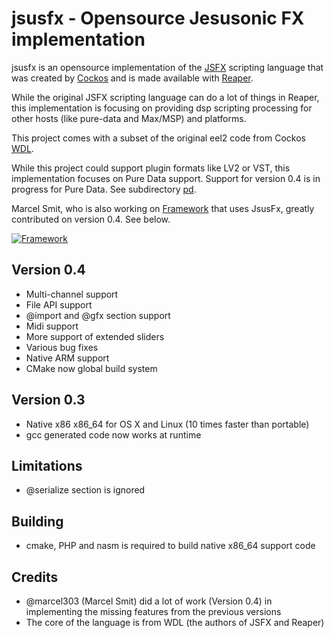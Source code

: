 jsusfx -  Opensource Jesusonic FX implementation
================================================
jsusfx is an opensource implementation of the [JSFX](http://www.reaper.fm/sdk/js/js.php) 
scripting language that was created by [Cockos](http://www.cockos.com/jesusonic/) and
is made available with [Reaper](http://www.reaper.fm).

While the original JSFX scripting language can do a lot of things in Reaper, this 
implementation is focusing on providing dsp scripting processing for other hosts
(like pure-data and Max/MSP) and platforms.

This project comes with a subset of the original eel2 code from Cockos 
[WDL](http://www.cockos.com/wdl).

While this project could support plugin formats like LV2 or VST, this 
implementation focuses on Pure Data support. Support for version 0.4 is
in progress for Pure Data. See subdirectory [pd](pd).

Marcel Smit, who is also working on [Framework](https://github.com/marcel303/framework) 
that uses JsusFx, greatly contributed on version 0.4. See below. 

[![Framework](https://img.youtube.com/vi/7f9fOeBecaY/0.jpg)](https://www.youtube.com/watch?v=7f9fOeBecaY)

Version 0.4
-----------
* Multi-channel support
* File API support
* @import and @gfx section support
* Midi support
* More support of extended sliders
* Various bug fixes
* Native ARM support
* CMake now global build system

Version 0.3
-----------
* Native x86 x86_64 for OS X and Linux (10 times faster than portable)
* gcc generated code now works at runtime

Limitations
-----------
* @serialize section is ignored

Building
--------
* cmake, PHP and nasm is required to build native x86_64 support code

Credits
-------
* @marcel303 (Marcel Smit) did a lot of work (Version 0.4) in implementing the missing features from the previous versions
* The core of the language is from WDL (the authors of JSFX and Reaper)
